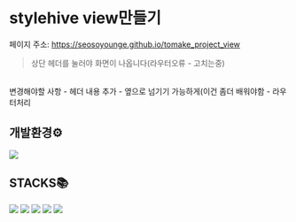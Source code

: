 # stylehive view만들기 

페이지 주소: https://seosoyounge.github.io/tomake_project_view
 > 상단 헤더를 눌러야 화면이 나옵니다(라우터오류 - 고치는중) 

<br/>
변경해야할 사항
- 헤더 내용 추가
- 옆으로 넘기기 가능하게(이건 좀더 배워야함
- 라우터처리

## 개발환경⚙
<img  src="https://img.shields.io/badge/VScode-007ACC?style=for-the-badge&logo=visualstudiocode&logoColor=white">

## STACKS📚
<img src="https://img.shields.io/badge/html5-E34F26?style=for-the-badge&logo=html5&logoColor=white"> <img src="https://img.shields.io/badge/css-1572B6?style=for-the-badge&logo=css3&logoColor=white"> <img src="https://img.shields.io/badge/javascript-F7DF1E?style=for-the-badge&logo=javascript&logoColor=black"> <img src="https://img.shields.io/badge/react-61DAFB?style=for-the-badge&logo=react&logoColor=black"> <img src="https://img.shields.io/badge/typescript-3178C6?style=for-the-badge&logo=typescript&logoColor=white">
